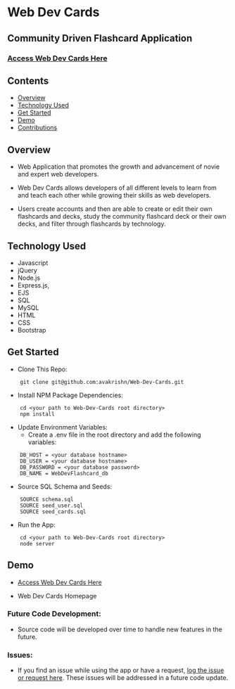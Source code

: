 # Web Dev Cards
## Community Driven Flashcard Application
###  <a href="https://web-dev-cards.herokuapp.com/home" target="_blank">Access Web Dev Cards Here</a> 

## Contents
* [Overview](#overview)
* [Technology Used](#tech)
* [Get Started](#start)
* [Demo](#demo)
* [Contributions](#contributions)


## <a id="overview"></a> Overview

- Web Application that promotes the growth and advancement of novie and expert web developers.

- Web Dev Cards allows developers of all different levels to learn from and teach each other while growing their skills as web developers.

- Users create accounts and then are able to create or edit their own flashcards and decks, study the community flashcard deck or their own decks, and filter through flashcards by technology.


## <a id="tech"></a> Technology Used

- Javascript
- jQuery
- Node.js
- Express.js, 
- EJS
- SQL
- MySQL
- HTML 
- CSS
- Bootstrap

## <a id="start"></a> Get Started

- Clone This Repo:
```
    git clone git@github.com:avakrishn/Web-Dev-Cards.git
```

- Install NPM Package Dependencies:
```
    cd <your path to Web-Dev-Cards root directory>
    npm install
```

- Update Environment Variables:
    - Create a .env file in the root directory and add the following variables:

```
    DB_HOST = <your database hostname>
    DB_USER = <your database hostname>
    DB_PASSWORD = <your database password>
    DB_NAME = WebDevFlashcard_db
```

- Source SQL Schema and Seeds:
```
    SOURCE schema.sql
    SOURCE seed_user.sql
    SOURCE seed_cards.sql
```

- Run the App:
```
    cd <your path to Web-Dev-Cards root directory>
    node server
```


## <a id="demo"></a> Demo

- <a href="https://web-dev-cards.herokuapp.com/home" target="_blank">Access Web Dev Cards Here</a> 

- Web Dev Cards Homepage



### **Future Code Development:**
* Source code will be developed over time to handle new features in the future.

### **Issues:**
* If you find an issue while using the app or have a request, <a href="https://github.com/lawrenceslng/Web-Dev-Cards/issues" target="_blank">log the issue or request here</a>. These issues will be addressed in a future code update.


